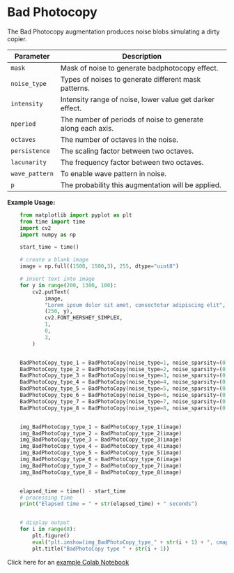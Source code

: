 # Bad Photocopy

The Bad Photocopy augmentation produces noise blobs simulating a dirty copier.

| Parameter       | Description                                                      |
|-----------------|------------------------------------------------------------------|
| `mask`          | Mask of noise to generate badphotocopy effect.                   |
| `noise_type`    | Types of noises to generate different mask patterns.             |
| `intensity`     | Intensity range of noise, lower value get darker effect.         |
| `nperiod`		  | The number of periods of noise to generate along each axis.      |
| `octaves`       | The number of octaves in the noise.                              |
| `persistence`   | The scaling factor between two octaves.                          |
| `lacunarity`    | The frequency factor between two octaves.                        |
| `wave_pattern`  | To enable wave pattern in noise.                                 |
| `p`             | The probability this augmentation will be applied.               |


**Example Usage:**
```python
    from matplotlib import pyplot as plt
    from time import time
    import cv2
    import numpy as np

    start_time = time()

    # create a blank image
    image = np.full((1500, 1500,3), 255, dtype="uint8")

    # insert text into image
    for y in range(200, 1300, 100):
        cv2.putText(
            image,
            "Lorem ipsum dolor sit amet, consectetur adipiscing elit",
            (250, y),
            cv2.FONT_HERSHEY_SIMPLEX,
            1,
            0,
            3,
        )


    BadPhotoCopy_type_1 = BadPhotoCopy(noise_type=1, noise_sparsity=(0.7,0.7), noise_concentration=(0.5,0.5))
    BadPhotoCopy_type_2 = BadPhotoCopy(noise_type=2, noise_sparsity=(0.5,0.5), noise_concentration=(0.5,0.5))
    BadPhotoCopy_type_3 = BadPhotoCopy(noise_type=3, noise_sparsity=(0.5,0.5), noise_concentration=(0.5,0.5))
    BadPhotoCopy_type_4 = BadPhotoCopy(noise_type=4, noise_sparsity=(0.5,0.5), noise_concentration=(0.99,0.99))
    BadPhotoCopy_type_5 = BadPhotoCopy(noise_type=5, noise_sparsity=(0.2,0.9), noise_concentration=(0.6,0.9), wave_pattern=1)
    BadPhotoCopy_type_6 = BadPhotoCopy(noise_type=6, noise_sparsity=(0.6,0.99), noise_concentration=(0.6,0.9), wave_pattern=1)
    BadPhotoCopy_type_7 = BadPhotoCopy(noise_type=7, noise_sparsity=(0.2,0.9), noise_concentration=(0.6,0.9), wave_pattern=1)
    BadPhotoCopy_type_8 = BadPhotoCopy(noise_type=8, noise_sparsity=(0.6,0.99), noise_concentration=(0.6,0.9), wave_pattern=1)


    img_BadPhotoCopy_type_1 = BadPhotoCopy_type_1(image)
    img_BadPhotoCopy_type_2 = BadPhotoCopy_type_2(image)
    img_BadPhotoCopy_type_3 = BadPhotoCopy_type_3(image)
    img_BadPhotoCopy_type_4 = BadPhotoCopy_type_4(image)
    img_BadPhotoCopy_type_5 = BadPhotoCopy_type_5(image)
    img_BadPhotoCopy_type_6 = BadPhotoCopy_type_6(image)
    img_BadPhotoCopy_type_7 = BadPhotoCopy_type_7(image)
    img_BadPhotoCopy_type_8 = BadPhotoCopy_type_8(image)


    elapsed_time = time() - start_time
    # processing time
    print("Elapsed time = " + str(elapsed_time) + " seconds")


    # display output
    for i in range(8):
        plt.figure()
        eval("plt.imshow(img_BadPhotoCopy_type_" + str(i + 1) + ", cmap='gray')")
        plt.title("BadPhotoCopy type " + str(i + 1))

```


Click here for an [example Colab Notebook](https://colab.research.google.com/drive/1_n7atcI-xVSpnV17YuzZhd9ISe735fBo?usp=sharing)
